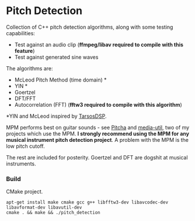 # Pitch Detection

Collection of C++ pitch detection algorithms, along with some testing capabilities:

* Test against an audio clip (**ffmpeg/libav required to compile with this feature**)
* Test against generated sine waves

The algorithms are:

* McLeod Pitch Method (time domain) *
* YIN *
* Goertzel
* DFT/FFT
* Autocorrelation (FFT) (**fftw3 required to compile with this algorithm**)

\*YIN and McLeod inspired by [TarsosDSP](https://github.com/JorenSix/TarsosDSP).

MPM performs best on guitar sounds - see [Pitcha](https://github.com/sevagh/Pitcha) and [media-util](https://github.com/sevagh/media-util), two of my projects which use the MPM. **I strongly recommend using the MPM for any musical instrument pitch detection project**. A problem with the MPM is the low pitch cutoff.

The rest are included for posterity. Goertzel and DFT are dogshit at musical instruments.

### Build

CMake project.

    apt-get install make cmake gcc g++ libfftw3-dev libavcodec-dev libavformat-dev libavutil-dev
    cmake . && make && ./pitch_detection

